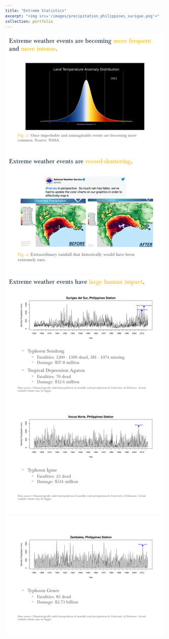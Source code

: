 ```yaml
---
title: "Extreme Statistics"
excerpt: "<img src='/images/precipitation_philippines_surigao.png'>"
collection: portfolio
---
```


<img src='/images/extreme_statistics/website_AIC_ExtremeStatistics-01.png'>
<img src='/images/extreme_statistics/website_AIC_ExtremeStatistics-02.png'>
<img src='/images/extreme_statistics/website_AIC_ExtremeStatistics-03.png'>
<img src='/images/extreme_statistics/website_AIC_ExtremeStatistics-04.png'>
<img src='/images/extreme_statistics/website_AIC_ExtremeStatistics-05.png'>



